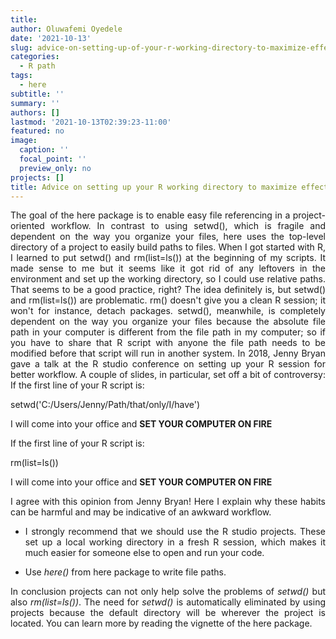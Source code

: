 ```yaml
---
title: 
author: Oluwafemi Oyedele
date: '2021-10-13'
slug: advice-on-setting-up-of-your-r-working-directory-to-maximize-effectiveness-and-reduce-frustration
categories:
  - R path
tags:
  - here
subtitle: ''
summary: ''
authors: []
lastmod: '2021-10-13T02:39:23-11:00'
featured: no
image:
  caption: ''
  focal_point: ''
  preview_only: no
projects: []
title: Advice on setting up your R working directory to maximize effectiveness and reduce frustration
---
```


The goal of the here package is to enable easy file referencing in a project-oriented workflow. In contrast to using setwd(), which is fragile and dependent on the way you organize your files, here uses the top-level directory of a project to easily build paths to files. 
When I got started with R, I learned to put setwd() and rm(list=ls()) at the beginning of my scripts. It made sense to me but it seems like it got rid of any leftovers in the environment and set up the working directory, so I could use relative paths. That seems to be a good practice, right? The idea definitely is, but setwd() and rm(list=ls()) are problematic. rm() doesn't give you a clean R session; it won't for instance, detach packages. setwd(), meanwhile, is completely dependent on the way you organize your files because the absolute file path in your computer is different from the file path in my computer; so if you have to share that R script with anyone the file path needs to be modified before that script will run in another system.
In 2018, Jenny Bryan gave a talk at the R studio conference on setting up your R session for better workflow. A couple of slides, in particular, set off a bit of controversy:
If the first line of your R script is:

setwd('C:/Users/Jenny/Path/that/only/I/have')


I will come into your office and **SET YOUR COMPUTER ON FIRE**

If the first line of your R script is:

rm(list=ls())


I will come into your office and **SET YOUR COMPUTER ON FIRE**


I agree with this opinion from Jenny Bryan! Here I explain why these habits can be harmful and may be indicative of an awkward workflow.
-	I strongly recommend that we should use the R studio projects. These set up a local working directory in a fresh R session, which makes it much easier for someone else to open and run your code.


-	Use *here()* from here package to write file paths.


In conclusion projects can not only help solve the problems of *setwd()* but also *rm(list=ls())*. The need for *setwd()* is automatically eliminated by using projects because the default directory will be wherever the project is located. You can learn more by reading the vignette of the here package.

<style>
body{
text-align: justify}
</style>

